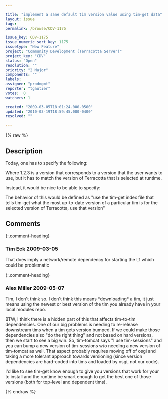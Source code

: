 ```yaml
---

title: "implement a sane default tim version value using tim-get data"
layout: issue
tags: 
permalink: /browse/CDV-1175

issue_key: CDV-1175
issue_numeric_sort_key: 1175
issuetype: "New Feature"
project: "Community Development (Terracotta Server)"
project_key: "CDV"
status: "Open"
resolution: ""
priority: "2 Major"
components: ""
labels: 
assignee: "prodmgmt"
reporter: "tgautier"
votes:  0
watchers: 1

created: "2009-03-05T18:01:24.000-0500"
updated: "2010-03-19T18:59:45.000-0400"
resolved: ""

---
```




{% raw %}



## Description

<div markdown="1" class="description">

Today, one has to specify the following:

<clients>
  <modules>
    <module name="tim-ehcache" version="1.2.3" />
  </modules>
</clients>

Where 1.2.3 is a version that corresponds to a version that the user wants to use, but it has to match the version of Terracotta that is selected at runtime.   

Instead, it would be nice to be able to specify:
<clients>
  <modules>
    <module name="tim-ehcache" />
  </modules>
</clients>


The behavior of this would be defined as "use the tim-get index file that tells tim-get what the most up-to-date version of a particular tim is for the selected version of Terracotta, use that version"



</div>

## Comments


{:.comment-heading}
### **Tim Eck** <span class="date">2009-03-05</span>

<div markdown="1" class="comment">

That does imply a network/remote dependency for starting the L1 which could be problematic

</div>


{:.comment-heading}
### **Alex Miller** <span class="date">2009-05-07</span>

<div markdown="1" class="comment">

Tim, I don't think so.  I don't think this means \*downloading\* a tim, it just means using the newest or best version of the tim you already have in your local modules repo.  

BTW, I think there is a hidden part of this that affects tim-to-tim dependencies.  One of our big problems is needing to re-release downstream tims when a tim gets version bumped.  If we could make those dependencies also "do the right thing" and not based on hard versions, then we start to see a big win.  So, tim-tomcat says "I use tim-sessions" and you can bump a new version of tim-sessions w/o needing a new version of tim-tomcat as well.  That aspect probably requires moving off of osgi and taking a more tolerant approach towards versioning (since version dependencies are hard-coded into tims and loaded by osgi, not our code).  

I'd like to see tim-get know enough to give you versions that work for your tc install and the runtime be smart enough to get the best one of those versions (both for top-level and dependent tims).  

</div>



{% endraw %}
